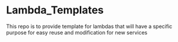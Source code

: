 # Lambda_Templates
This repo is to provide template for lambdas that will have a specific purpose for easy reuse and modification for new services
